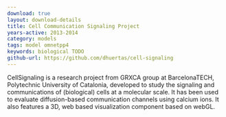 ```yaml
---
download: true
layout: download-details
title: Cell Communication Signaling Project
years-active: 2013-2014
category: models
tags: model omnetpp4
keywords: biological TODO
github-url: https://github.com/dhuertas/cell-signaling
---
```


CellSignaling is a research project from GRXCA group at BarcelonaTECH,
Polytechnic University of Catalonia, developed to study the signaling and
communications of (biological) cells at a molecular scale. It has been used to
evaluate diffusion-based communication channels using calcium ions. It also
features a 3D, web based visualization component based on webGL.
